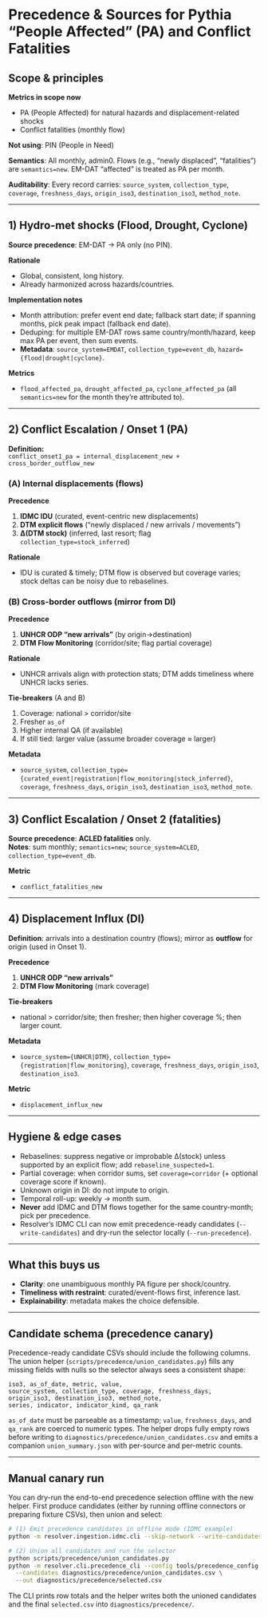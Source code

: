 # Precedence & Sources for Pythia “People Affected” (PA) and Conflict Fatalities

## Scope & principles
**Metrics in scope now**
- PA (People Affected) for natural hazards and displacement-related shocks
- Conflict fatalities (monthly flow)

**Not using**: PIN (People in Need)

**Semantics**: All monthly, admin0. Flows (e.g., “newly displaced”, “fatalities”) are `semantics=new`. EM-DAT “affected” is treated as PA per month.

**Auditability**: Every record carries: `source_system`, `collection_type`, `coverage`, `freshness_days`, `origin_iso3`, `destination_iso3`, `method_note`.

---

## 1) Hydro-met shocks (Flood, Drought, Cyclone)
**Source precedence**: EM-DAT → PA only (no PIN).

**Rationale**
- Global, consistent, long history.
- Already harmonized across hazards/countries.

**Implementation notes**
- Month attribution: prefer event end date; fallback start date; if spanning months, pick peak impact (fallback end date).
- Deduping: for multiple EM-DAT rows same country/month/hazard, keep max PA per event, then sum events.
- **Metadata**: `source_system=EMDAT`, `collection_type=event_db`, `hazard={flood|drought|cyclone}`.

**Metrics**
- `flood_affected_pa`, `drought_affected_pa`, `cyclone_affected_pa` (all `semantics=new` for the month they’re attributed to).

---

## 2) Conflict Escalation / Onset 1 (PA)
**Definition:**  
`conflict_onset1_pa = internal_displacement_new + cross_border_outflow_new`

### (A) Internal displacements (flows)
**Precedence**
1. **IDMC IDU** (curated, event-centric new displacements)
2. **DTM explicit flows** (“newly displaced / new arrivals / movements”)
3. **Δ(DTM stock)** (inferred, last resort; flag `collection_type=stock_inferred`)

**Rationale**
- IDU is curated & timely; DTM flow is observed but coverage varies; stock deltas can be noisy due to rebaselines.

### (B) Cross-border outflows (mirror from DI)
**Precedence**
1. **UNHCR ODP “new arrivals”** (by origin→destination)
2. **DTM Flow Monitoring** (corridor/site; flag partial coverage)

**Rationale**
- UNHCR arrivals align with protection stats; DTM adds timeliness where UNHCR lacks series.

**Tie-breakers** (A and B)
1. Coverage: national > corridor/site
2. Fresher `as_of`
3. Higher internal QA (if available)
4. If still tied: larger value (assume broader coverage ≈ larger)

**Metadata**
- `source_system`, `collection_type={curated_event|registration|flow_monitoring|stock_inferred}`, `coverage`, `freshness_days`, `origin_iso3`, `destination_iso3`, `method_note`.

---

## 3) Conflict Escalation / Onset 2 (fatalities)
**Source precedence**: **ACLED fatalities** only.  
**Notes**: sum monthly; `semantics=new`; `source_system=ACLED`, `collection_type=event_db`.

**Metric**
- `conflict_fatalities_new`

---

## 4) Displacement Influx (DI)
**Definition**: arrivals into a destination country (flows); mirror as **outflow** for origin (used in Onset 1).

**Precedence**
1. **UNHCR ODP “new arrivals”**
2. **DTM Flow Monitoring** (mark coverage)

**Tie-breakers**
- national > corridor/site; then fresher; then higher coverage %; then larger count.

**Metadata**
- `source_system={UNHCR|DTM}`, `collection_type={registration|flow_monitoring}`, `coverage`, `freshness_days`, `origin_iso3`, `destination_iso3`.

**Metric**
- `displacement_influx_new`

---

## Hygiene & edge cases
- Rebaselines: suppress negative or improbable Δ(stock) unless supported by an explicit flow; add `rebaseline_suspected=1`.
- Partial coverage: when corridor sums, set `coverage=corridor` (+ optional coverage score if known).
- Unknown origin in DI: do not impute to origin.
- Temporal roll-up: weekly → month sum.
- **Never** add IDMC and DTM flows together for the same country-month; pick per precedence.
- Resolver’s IDMC CLI can now emit precedence-ready candidates (`--write-candidates`)
  and dry-run the selector locally (`--run-precedence`).

---

## What this buys us
- **Clarity**: one unambiguous monthly PA figure per shock/country.
- **Timeliness with restraint**: curated/event-flows first, inference last.
- **Explainability**: metadata makes the choice defensible.

---

## Candidate schema (precedence canary)

Precedence-ready candidate CSVs should include the following columns. The union helper
(`scripts/precedence/union_candidates.py`) fills any missing fields with nulls so the
selector always sees a consistent shape:

```
iso3, as_of_date, metric, value,
source_system, collection_type, coverage, freshness_days,
origin_iso3, destination_iso3, method_note,
series, indicator, indicator_kind, qa_rank
```

`as_of_date` must be parseable as a timestamp; `value`, `freshness_days`, and `qa_rank`
are coerced to numeric types. The helper drops fully empty rows before writing to
`diagnostics/precedence/union_candidates.csv` and emits a companion
`union_summary.json` with per-source and per-metric counts.

---

## Manual canary run

You can dry-run the end-to-end precedence selection offline with the new helper. First
produce candidates (either by running offline connectors or preparing fixture CSVs),
then union and select:

```bash
# (1) Emit precedence candidates in offline mode (IDMC example)
python -m resolver.ingestion.idmc.cli --skip-network --write-candidates

# (2) Union all candidates and run the selector
python scripts/precedence/union_candidates.py
python -m resolver.cli.precedence_cli --config tools/precedence_config.yml \
  --candidates diagnostics/precedence/union_candidates.csv \
  --out diagnostics/precedence/selected.csv
```

The CLI prints row totals and the helper writes both the unioned candidates and the
final `selected.csv` into `diagnostics/precedence/`.
